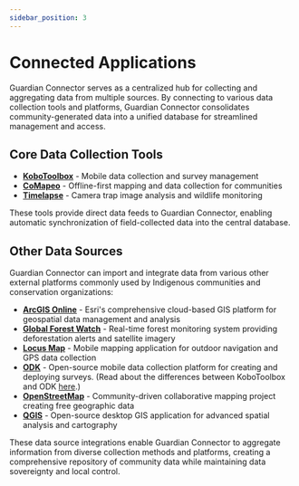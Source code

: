 ```yaml
---
sidebar_position: 3
---
```


# Connected Applications

Guardian Connector serves as a centralized hub for collecting and aggregating data from multiple sources. By connecting to various data collection tools and platforms, Guardian Connector consolidates community-generated data into a unified database for streamlined management and access.

## Core Data Collection Tools

- **[KoboToolbox](./kobotoolbox/)** - Mobile data collection and survey management
- **[CoMapeo](./comapeo/)** - Offline-first mapping and data collection for communities
- **[Timelapse](./timelapse/)** - Camera trap image analysis and wildlife monitoring
  
These tools provide direct data feeds to Guardian Connector, enabling automatic synchronization of field-collected data into the central database.

## Other Data Sources

Guardian Connector can import and integrate data from various other external platforms commonly used by Indigenous communities and conservation organizations:

- **[ArcGIS Online](https://www.arcgis.com/)** - Esri's comprehensive cloud-based GIS platform for geospatial data management and analysis
- **[Global Forest Watch](https://www.globalforestwatch.org/)** - Real-time forest monitoring system providing deforestation alerts and satellite imagery
- **[Locus Map](https://www.locusmap.app/)** - Mobile mapping application for outdoor navigation and GPS data collection
- **[ODK](https://getodk.org/)** - Open-source mobile data collection platform for creating and deploying surveys. (Read about the differences between KoboToolbox and ODK [here](/reference/connected-applications/kobotoolbox/#kobotoolbox-or-odk).)
- **[OpenStreetMap](https://www.openstreetmap.org/)** - Community-driven collaborative mapping project creating free geographic data
- **[QGIS](https://qgis.org/)** - Open-source desktop GIS application for advanced spatial analysis and cartography

These data source integrations enable Guardian Connector to aggregate information from diverse collection methods and platforms, creating a comprehensive repository of community data while maintaining data sovereignty and local control.